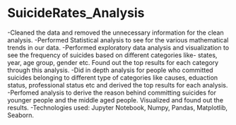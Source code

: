 # SuicideRates_Analysis

-Cleaned the data and removed the unnecessary information for the clean analysis.
-Performed Statistical analysis to see for the various mathematical trends in our data.
-Performed exploratory data analysis and visualization to see the frequency of suicides based on different categories like- states, year, age group, gender etc. Found out
the top results for each category through this analysis.
-Did in depth analysis for people who committed suicides belonging to different type of categories like causes, eduaction status, professional status etc 
and derived the top results for each analysis.
-Perfomed analysis to derive the reason behind committing suicides for younger people and the middle aged people. Visualized and found out the results.
-Technologies used: Jupyter Notebook, Numpy, Pandas, Matplotlib, Seaborn.
